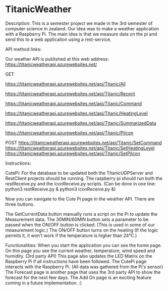 # TitanicWeather
Description:
This is a semester project we made in the 3rd semester of computer science in zealand.
Our idea was to make a weather application with a Raspberry Pi. The main idea is that we measure data on the pi and send this to a web application using a rest-service.

API method links:

Our weather API is published at this web address: https://titanicweatherapi.azurewebsites.net/

GET

https://titanicweatherapi.azurewebsites.net/api/Titanic/All

https://titanicweatherapi.azurewebsites.net/api/Titanic/Recent

https://titanicweatherapi.azurewebsites.net/api/Titanic/Command

https://titanicweatherapi.azurewebsites.net/api/Titanic/HeatingLevel

https://titanicweatherapi.azurewebsites.net/api/Titanic/SummarizedData

https://titanicweatherapi.azurewebsites.net/api/Titanic/PiIcon


POST
https://titanicweatherapi.azurewebsites.net/api/Titanic/SetCommand
https://titanicweatherapi.azurewebsites.net/api/Titanic/SetHeatingLevel
https://titanicweatherapi.azurewebsites.net/api/Titanic/SetPiIcon


Instructions:

CutePi:
For the database to be updated both the TitanicUDPServer and RestClient projects should be running.
The raspberry pi should run both the restReceive.py and the iconReceive.py scripts. (Can be done in one line: python3 restReceive.py & python3 iconReceive.py &)

Now you can navigate to the Cute Pi page in the weather API.
There are three buttons.

The GetCurrentData button manually runs a script on the Pi to update the Measurement data.
The 30MIN/60MIN button sets a parameter to be passed when the ON/OFF button is clicked. (This is used in some of our measurement logic.)
The ON/OFF button turns on the heating (If the logic permits it, it won't work if the temperature is higher than 24°C.)

Functionalities:
When you start the application you can see the home page. On this page you see the current weather, temperature, wind speed and humidity. (3rd party API)
This page also updates the LED Matrix on the Raspberry Pi if all instructions have been followed.
The CutePi page interacts with the Raspberry Pi. (All data was gathered from the Pi's sensor)
The Forecast page is another page that uses the 3rd party API to show the forecast for the next few days.
The Add On page is an exciting feature coming in a future implementation. :)

